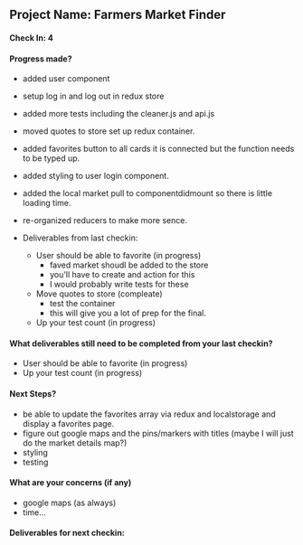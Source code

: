 
## Project Name: Farmers Market Finder

#### Check In: 4


#### Progress made?
- added user component
- setup log in and log out in redux store
- added more tests including the cleaner.js and api.js
- moved quotes to store set up redux container.
- added favorites button to all cards it is connected but the function needs to be typed up.
- added styling to user login component.
- added the local market pull to componentdidmount so there is little loading time.
- re-organized reducers to make more sence. 

- Deliverables from last checkin:
  - User should be able to favorite  (in progress)
    - faved market shoudl be added to the store 
    - you'll have to create and action for this 
    - I would probably write tests for these 
  - Move quotes to store (compleate)
    - test the container 
    - this will give you a lot of prep for the final. 
  - Up your test count (in progress)

#### What deliverables still need to be completed from your last checkin?
 - User should be able to favorite  (in progress)
 - Up your test count (in progress)

#### Next Steps?

- be able to update the favorites array via redux and localstorage and display a favorites page.
- figure out google maps and the pins/markers with titles (maybe I will just do the market details map?)
- styling
- testing

#### What are your concerns (if any)
- google maps (as always)
- time...

#### Deliverables for next checkin:

